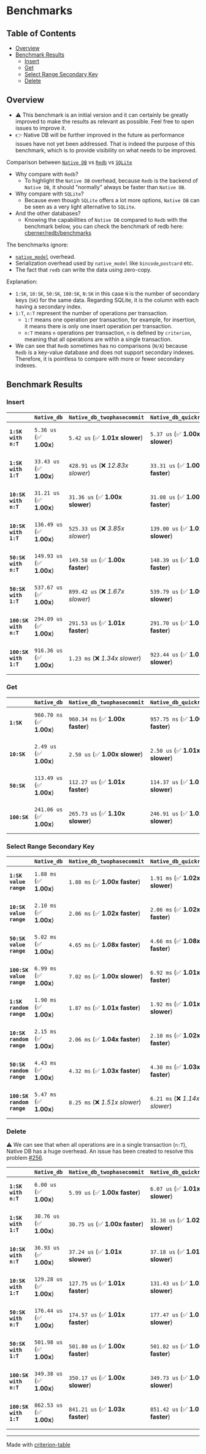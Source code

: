 # Benchmarks

## Table of Contents

- [Overview](#overview)
- [Benchmark Results](#benchmark-results)
    - [Insert](#insert)
    - [Get](#get)
    - [Select Range Secondary Key](#select-range-secondary-key)
    - [Delete](#delete)

## Overview


- :warning: This benchmark is an initial version and it can certainly be greatly improved to make the results as relevant as possible. Feel free to open issues to improve it. 
- :point_right: Native DB will be further improved in the future as performance issues have not yet been addressed. That is indeed the purpose of this benchmark, which is to provide visibility on what needs to be improved.

Comparison between [`Native DB`](https://github.com/vincent-herlemont/native_db) vs [`Redb`](https://github.com/cberner/redb) vs [`SQLite`](https://www.sqlite.org/)

- Why compare with `Redb`?
  - To highlight the `Native DB` overhead, because `Redb` is the backend of `Native DB`, it should "normally" always be faster than `Native DB`.
- Why compare with `SQLite`?
  - Because even though `SQLite` offers a lot more options, `Native DB` can be seen as a very light alternative to `SQLite`.
- And the other databases?
  - Knowing the capabilities of `Native DB` compared to `Redb` with the benchmark below, you can check the benchmark of redb here: [cberner/redb/benchmarks](https://github.com/cberner/redb?tab=readme-ov-file#benchmarks)

The benchmarks ignore:
 - [`native_model`](https://github.com/vincent-herlemont/native_model) overhead.
 - Serialization overhead used by `native_model` like `bincode`,`postcard` etc.
 - The fact that `redb` can write the data using zero-copy.

Explanation:
 - `1:SK`, `10:SK`, `50:SK`, `100:SK`, `N:SK` in this case `N` is the number of secondary keys (`SK`) for the same data. Regarding SQLite, it is the column with each having a secondary index.
 - `1:T`, `n:T` represent the number of operations per transaction.
   - `1:T` means one operation per transaction, for example, for insertion, it means there is only one insert operation per transaction.
   - `n:T` means `n` operations per transaction, `n` is defined by `criterion`, meaning that all operations are within a single transaction.
 - We can see that `Redb` sometimes has no comparisons (`N/A`) because `Redb` is a key-value database and does not support secondary indexes. Therefore, it is pointless to compare with more or fewer secondary indexes.

## Benchmark Results

### Insert

|                       | `Native_db`               | `Native_db_twophasecommit`          | `Native_db_quickrepair`          | `Redb`                          | `Sqlite`                         |
|:----------------------|:--------------------------|:------------------------------------|:---------------------------------|:--------------------------------|:-------------------------------- |
| **`1:SK with n:T`**   | `5.36 us` (✅ **1.00x**)   | `5.42 us` (✅ **1.01x slower**)      | `5.37 us` (✅ **1.00x slower**)   | `1.09 us` (🚀 **4.90x faster**)  | `1.68 us` (🚀 **3.19x faster**)   |
| **`1:SK with 1:T`**   | `33.43 us` (✅ **1.00x**)  | `428.91 us` (❌ *12.83x slower*)     | `33.31 us` (✅ **1.00x faster**)  | `15.66 us` (🚀 **2.13x faster**) | `47.86 us` (❌ *1.43x slower*)    |
| **`10:SK with n:T`**  | `31.21 us` (✅ **1.00x**)  | `31.36 us` (✅ **1.00x slower**)     | `31.08 us` (✅ **1.00x faster**)  | `N/A`                           | `3.38 us` (🚀 **9.25x faster**)   |
| **`10:SK with 1:T`**  | `136.49 us` (✅ **1.00x**) | `525.33 us` (❌ *3.85x slower*)      | `139.00 us` (✅ **1.02x slower**) | `N/A`                           | `50.10 us` (🚀 **2.72x faster**)  |
| **`50:SK with n:T`**  | `149.93 us` (✅ **1.00x**) | `149.58 us` (✅ **1.00x faster**)    | `148.39 us` (✅ **1.01x faster**) | `N/A`                           | `16.35 us` (🚀 **9.17x faster**)  |
| **`50:SK with 1:T`**  | `537.67 us` (✅ **1.00x**) | `899.42 us` (❌ *1.67x slower*)      | `539.79 us` (✅ **1.00x slower**) | `N/A`                           | `66.48 us` (🚀 **8.09x faster**)  |
| **`100:SK with n:T`** | `294.09 us` (✅ **1.00x**) | `291.53 us` (✅ **1.01x faster**)    | `291.70 us` (✅ **1.01x faster**) | `N/A`                           | `44.57 us` (🚀 **6.60x faster**)  |
| **`100:SK with 1:T`** | `916.36 us` (✅ **1.00x**) | `1.23 ms` (❌ *1.34x slower*)        | `923.44 us` (✅ **1.01x slower**) | `N/A`                           | `98.20 us` (🚀 **9.33x faster**)  |

### Get

|              | `Native_db`               | `Native_db_twophasecommit`          | `Native_db_quickrepair`          | `Redb`                           | `Sqlite`                         |
|:-------------|:--------------------------|:------------------------------------|:---------------------------------|:---------------------------------|:-------------------------------- |
| **`1:SK`**   | `960.70 ns` (✅ **1.00x**) | `960.34 ns` (✅ **1.00x faster**)    | `957.75 ns` (✅ **1.00x faster**) | `492.15 ns` (🚀 **1.95x faster**) | `1.99 us` (❌ *2.07x slower*)     |
| **`10:SK`**  | `2.49 us` (✅ **1.00x**)   | `2.50 us` (✅ **1.00x slower**)      | `2.50 us` (✅ **1.01x slower**)   | `N/A`                            | `3.34 us` (❌ *1.34x slower*)     |
| **`50:SK`**  | `113.49 us` (✅ **1.00x**) | `112.27 us` (✅ **1.01x faster**)    | `114.37 us` (✅ **1.01x slower**) | `N/A`                            | `21.13 us` (🚀 **5.37x faster**)  |
| **`100:SK`** | `241.06 us` (✅ **1.00x**) | `265.73 us` (✅ **1.10x slower**)    | `246.91 us` (✅ **1.02x slower**) | `N/A`                            | `49.21 us` (🚀 **4.90x faster**)  |

### Select Range Secondary Key

|                           | `Native_db`             | `Native_db_twophasecommit`          | `Native_db_quickrepair`          | `Sqlite`                          |
|:--------------------------|:------------------------|:------------------------------------|:---------------------------------|:--------------------------------- |
| **`1:SK value range`**    | `1.88 ms` (✅ **1.00x**) | `1.88 ms` (✅ **1.00x faster**)      | `1.91 ms` (✅ **1.02x slower**)   | `706.00 us` (🚀 **2.66x faster**)  |
| **`10:SK value range`**   | `2.10 ms` (✅ **1.00x**) | `2.06 ms` (✅ **1.02x faster**)      | `2.06 ms` (✅ **1.02x faster**)   | `1.35 ms` (✅ **1.55x faster**)    |
| **`50:SK value range`**   | `5.02 ms` (✅ **1.00x**) | `4.65 ms` (✅ **1.08x faster**)      | `4.66 ms` (✅ **1.08x faster**)   | `4.64 ms` (✅ **1.08x faster**)    |
| **`100:SK value range`**  | `6.99 ms` (✅ **1.00x**) | `7.02 ms` (✅ **1.00x slower**)      | `6.92 ms` (✅ **1.01x faster**)   | `8.55 ms` (❌ *1.22x slower*)      |
| **`1:SK random range`**   | `1.90 ms` (✅ **1.00x**) | `1.87 ms` (✅ **1.01x faster**)      | `1.92 ms` (✅ **1.01x slower**)   | `758.63 us` (🚀 **2.50x faster**)  |
| **`10:SK random range`**  | `2.15 ms` (✅ **1.00x**) | `2.06 ms` (✅ **1.04x faster**)      | `2.10 ms` (✅ **1.02x faster**)   | `1.37 ms` (✅ **1.56x faster**)    |
| **`50:SK random range`**  | `4.43 ms` (✅ **1.00x**) | `4.32 ms` (✅ **1.03x faster**)      | `4.30 ms` (✅ **1.03x faster**)   | `4.89 ms` (✅ **1.10x slower**)    |
| **`100:SK random range`** | `5.47 ms` (✅ **1.00x**) | `8.25 ms` (❌ *1.51x slower*)        | `6.21 ms` (❌ *1.14x slower*)     | `9.80 ms` (❌ *1.79x slower*)      |

### Delete

:warning: We can see that when all operations are in a single transaction (`n:T`), Native DB has a huge overhead. An issue has been created to resolve this problem [#256](https://github.com/vincent-herlemont/native_db/issues/256).

|                       | `Native_db`               | `Native_db_twophasecommit`          | `Native_db_quickrepair`          | `Redb`                          | `Sqlite`                          |
|:----------------------|:--------------------------|:------------------------------------|:---------------------------------|:--------------------------------|:--------------------------------- |
| **`1:SK with n:T`**   | `6.00 us` (✅ **1.00x**)   | `5.99 us` (✅ **1.00x faster**)      | `6.07 us` (✅ **1.01x slower**)   | `1.15 us` (🚀 **5.22x faster**)  | `1.23 us` (🚀 **4.90x faster**)    |
| **`1:SK with 1:T`**   | `30.76 us` (✅ **1.00x**)  | `30.75 us` (✅ **1.00x faster**)     | `31.38 us` (✅ **1.02x slower**)  | `14.65 us` (🚀 **2.10x faster**) | `46.96 us` (❌ *1.53x slower*)     |
| **`10:SK with n:T`**  | `36.93 us` (✅ **1.00x**)  | `37.24 us` (✅ **1.01x slower**)     | `37.18 us` (✅ **1.01x slower**)  | `N/A`                           | `1.39 us` (🚀 **26.60x faster**)   |
| **`10:SK with 1:T`**  | `129.28 us` (✅ **1.00x**) | `127.75 us` (✅ **1.01x faster**)    | `131.43 us` (✅ **1.02x slower**) | `N/A`                           | `47.85 us` (🚀 **2.70x faster**)   |
| **`50:SK with n:T`**  | `176.44 us` (✅ **1.00x**) | `174.57 us` (✅ **1.01x faster**)    | `177.47 us` (✅ **1.01x slower**) | `N/A`                           | `1.79 us` (🚀 **98.42x faster**)   |
| **`50:SK with 1:T`**  | `501.98 us` (✅ **1.00x**) | `501.80 us` (✅ **1.00x faster**)    | `501.82 us` (✅ **1.00x faster**) | `N/A`                           | `51.22 us` (🚀 **9.80x faster**)   |
| **`100:SK with n:T`** | `349.38 us` (✅ **1.00x**) | `350.17 us` (✅ **1.00x slower**)    | `349.73 us` (✅ **1.00x slower**) | `N/A`                           | `2.36 us` (🚀 **148.25x faster**)  |
| **`100:SK with 1:T`** | `862.53 us` (✅ **1.00x**) | `841.21 us` (✅ **1.03x faster**)    | `851.42 us` (✅ **1.01x faster**) | `N/A`                           | `54.53 us` (🚀 **15.82x faster**)  |

---
Made with [criterion-table](https://github.com/nu11ptr/criterion-table)

